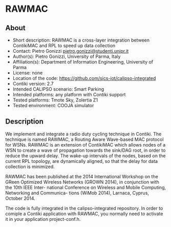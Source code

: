 # RAWMAC

## About

* Short description: RAWMAC is a cross-layer integration between ContikiMAC and RPL to speed up data collection
* Contact: Pietro Gonizzi <pietro.gonizzi@studenti.unipr.it>
* Author(s): Pietro Gonizzi, University of Parma, Italy
* Affiliation(s): Department of Information Engineering, University of Parma
* License: none
* Location of the code: https://github.com/sics-iot/calipso-integrated
* Contiki version: 2.7
* Intended CALIPSO scenario: Smart Parking
* Intended platforms: any platform with Contiki support
* Tested platforms: Tmote Sky, Zolertia Z1
* Tested environment: COOJA simulator

## Description

We implement and integrate a radio duty cycling technique in Contiki. The technique is named RAWMAC, a Routing Aware Wave-based MAC
protocol for WSNs. RAWMAC is an extension of ContikiMAC which allows nodes of a WSN to create a wave of propagation towards the sink/DAG root, in order to reduce the upward delay.
The wake-up intervals of the nodes, based on the current RPL topology, are dynamically aligned, so that the delay for data collection is minimized.

RAWMAC has been published at the 2014 International Workshop on the GReen
Optimized Wireless Networks (GROWN 2014), in conjunction with the 10th IEEE Inter-
national Conference on Wireless and Mobile Computing, Networking and Communica-
tions (WiMob 2014), Larnaca, Cyprus, October 2014.

The code is fully integrated in the calipso-integrated repository.
In order to comiple a Contiki application with RAWMAC, you normally need to activate it in your application project-conf.h.